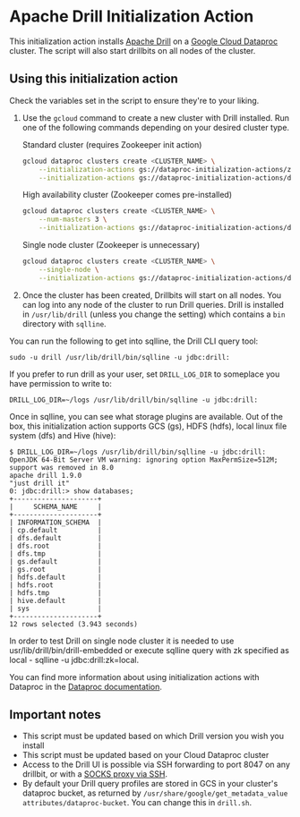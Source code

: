 # Apache Drill Initialization Action

This initialization action installs [Apache Drill](http://drill.apache.org) on a [Google Cloud Dataproc](https://cloud.google.com/dataproc) cluster. The script will also start drillbits on all nodes of the cluster.

## Using this initialization action

Check the variables set in the script to ensure they're to your liking.

1. Use the `gcloud` command to create a new cluster with Drill installed. Run one of the following commands depending on your desired cluster type.

    Standard cluster (requires Zookeeper init action)

    ```bash
    gcloud dataproc clusters create <CLUSTER_NAME> \
        --initialization-actions gs://dataproc-initialization-actions/zookeeper/zookeeper.sh \
        --initialization-actions gs://dataproc-initialization-actions/drill/drill.sh
    ```

    High availability cluster (Zookeeper comes pre-installed)

    ```bash
    gcloud dataproc clusters create <CLUSTER_NAME> \
        --num-masters 3 \
        --initialization-actions gs://dataproc-initialization-actions/drill/drill.sh
    ```

    Single node cluster (Zookeeper is unnecessary)

    ```bash
    gcloud dataproc clusters create <CLUSTER_NAME> \
        --single-node \
        --initialization-actions gs://dataproc-initialization-actions/drill/drill.sh
    ```

1. Once the cluster has been created, Drillbits will start on all nodes. You can log into any node of the cluster to run Drill queries. Drill is installed in `/usr/lib/drill` (unless you change the setting) which contains a `bin` directory with `sqlline`.

You can run the following to get into sqlline, the Drill CLI query tool:

`sudo -u drill /usr/lib/drill/bin/sqlline -u jdbc:drill:`

If you prefer to run drill as your user, set `DRILL_LOG_DIR` to someplace you have permission to write to:

`DRILL_LOG_DIR=~/logs /usr/lib/drill/bin/sqlline -u jdbc:drill:`

Once in sqlline, you can see what storage plugins are available. Out of the box, this initialization action supports GCS (gs), HDFS (hdfs), local linux file system (dfs) and Hive (hive):

```
$ DRILL_LOG_DIR=~/logs /usr/lib/drill/bin/sqlline -u jdbc:drill:
OpenJDK 64-Bit Server VM warning: ignoring option MaxPermSize=512M; support was removed in 8.0
apache drill 1.9.0
"just drill it"
0: jdbc:drill:> show databases;
+---------------------+
|     SCHEMA_NAME     |
+---------------------+
| INFORMATION_SCHEMA  |
| cp.default          |
| dfs.default         |
| dfs.root            |
| dfs.tmp             |
| gs.default          |
| gs.root             |
| hdfs.default        |
| hdfs.root           |
| hdfs.tmp            |
| hive.default        |
| sys                 |
+---------------------+
12 rows selected (3.943 seconds)
```
In order to test Drill on single node cluster it is needed to use usr/lib/drill/bin/drill-embedded or execute sqlline query with zk specified as local - sqlline -u jdbc:drill:zk=local.

You can find more information about using initialization actions with Dataproc in the [Dataproc documentation](https://cloud.google.com/dataproc/init-actions).

## Important notes
* This script must be updated based on which Drill version you wish you install
* This script must be updated based on your Cloud Dataproc cluster
* Access to the Drill UI is possible via SSH forwarding to port 8047 on any drillbit, or with a [SOCKS proxy via SSH](https://cloud.google.com/solutions/connecting-securely#socks-proxy-over-ssh).
* By default your Drill query profiles are stored in GCS in your cluster's dataproc bucket, as returned by `/usr/share/google/get_metadata_value attributes/dataproc-bucket`. You can change this in `drill.sh`.
